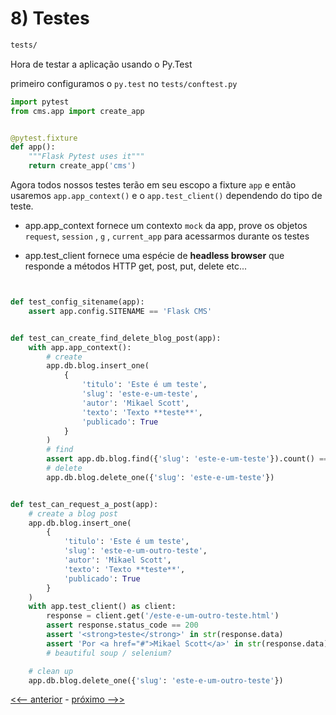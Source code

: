 # 8) Testes

```bash
tests/
```

Hora de testar a aplicação usando o Py.Test

primeiro configuramos o `py.test` no `tests/conftest.py`


```py
import pytest
from cms.app import create_app


@pytest.fixture
def app():
    """Flask Pytest uses it"""
    return create_app('cms')
```

Agora todos nossos testes terão em seu escopo a fixture `app` e então usaremos `app.app_context()` e o `app.test_client()` dependendo do tipo de teste.

- app.app_context
  fornece um contexto `mock` da app, prove os objetos `request`, `session` , `g` , `current_app` para acessarmos durante os testes

- app.test_client
  fornece uma espécie de **headless browser** que responde a métodos HTTP get, post, put, delete etc...


```py


def test_config_sitename(app):
    assert app.config.SITENAME == 'Flask CMS'


def test_can_create_find_delete_blog_post(app):
    with app.app_context():
        # create
        app.db.blog.insert_one(
            {
                'titulo': 'Este é um teste',
                'slug': 'este-e-um-teste',
                'autor': 'Mikael Scott',
                'texto': 'Texto **teste**',
                'publicado': True
            }
        )
        # find
        assert app.db.blog.find({'slug': 'este-e-um-teste'}).count() == 1
        # delete
        app.db.blog.delete_one({'slug': 'este-e-um-teste'})


def test_can_request_a_post(app):
    # create a blog post
    app.db.blog.insert_one(
        {
            'titulo': 'Este é um teste',
            'slug': 'este-e-um-outro-teste',
            'autor': 'Mikael Scott',
            'texto': 'Texto **teste**',
            'publicado': True
        }
    )
    with app.test_client() as client:
        response = client.get('/este-e-um-outro-teste.html')
        assert response.status_code == 200
        assert '<strong>teste</strong>' in str(response.data)
        assert 'Por <a href="#">Mikael Scott</a>' in str(response.data)
        # beautiful soup / selenium?

    # clean up
    app.db.blog.delete_one({'slug': 'este-e-um-outro-teste'})
```


[<<-- anterior](../../../tree/cms_7_wsgi/cms)  -  [próximo -->>](../../../tree/cms_9_deploy/cms)
